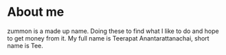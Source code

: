 # About me
zummon is a made up name. Doing these to find what I like to do and hope to get money from it. My full name is Teerapat Anantarattanachai, short name is Tee.

<!--
**zummon/zummon** is a ✨ _special_ ✨ repository because its `README.md` (this file) appears on your GitHub profile.

Here are some ideas to get you started:

- 🔭 I’m currently working on ...
- 🌱 I’m currently learning ...
- 👯 I’m looking to collaborate on ...
- 🤔 I’m looking for help with ...
- 💬 Ask me about ...
- 📫 How to reach me: ...
- 😄 Pronouns: ...
- ⚡ Fun fact: ...
-->
